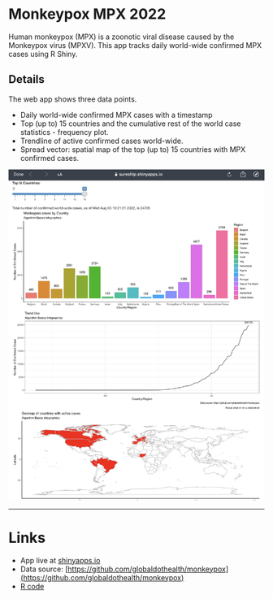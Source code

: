 # Monkeypox MPX 2022

Human monkeypox (MPX) is a zoonotic viral disease caused by the Monkeypox virus (MPXV). This app tracks daily world-wide confirmed MPX cases using R Shiny.

## Details

The web app shows three data points.
- Daily world-wide confirmed MPX cases with a timestamp
- Top (up to) 15 countries and the cumulative rest of the world case statistics - frequency plot. 
- Trendline of active confirmed cases world-wide.
- Spread vector: spatial map of the top (up to) 15 countries with MPX confirmed cases.

![Figure 1](figure2.jpg)

***

# Links
- App live at [shinyapps.io](https://sureshlp.shinyapps.io/Monkeypox-July2022/)
- Data source: [https://github.com/globaldothealth/monkeypox](https://github.com/globaldothealth/monkeypox)
- [R code](https://raw.githubusercontent.com/sureshlazaruspaul/monkeypox-cases/main/monkeypox2022_v1.0.1.R)
